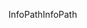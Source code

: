 <span data-ttu-id="d6538-101">InfoPath</span><span class="sxs-lookup"><span data-stu-id="d6538-101">InfoPath</span></span>